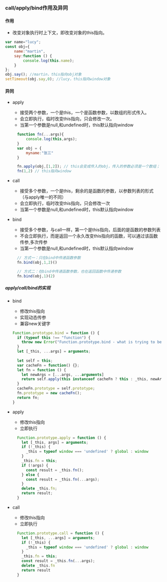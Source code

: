 ### call/apply/bind作用及异同

#### 作用

* 改变对象执行时上下文，即改变对象的this指向。

```js
var name="lucy";
const obj={
    name:"martin",
    say:function () {
        console.log(this.name);
    }
};
obj.say(); //martin，this指向obj对象
setTimeout(obj.say,0); //lucy，this指向window对象
```

#### 异同

* apply
  * 接受两个参数，一个是this，一个是函数参数，以数组的形式传入。
  * 会立即执行，临时改变this指向，只会修改一次。
  * 当第一个参数是null,和undefined时，this默认指向window

  ```js
    function fn(...args){
        console.log(this,args);
    }
    var obj = {
        myname:"张三"
    }

    fn.apply(obj,[1,2]); // this会变成传入的obj，传入的参数必须是一个数组；
    fn(1,2) // this指向window

  ```

* call
  * 接受多个参数，一个是this，剩余的是函数的参数，以参数列表的形式（与apply唯一的不同）
  * 会立即执行，临时改变this指向，只会修改一次
  * 当第一个参数是null,和undefined时，this默认指向window

* bind
  * 接受多个参数，与call一样，第一个是this指向，后面的是函数的参数列表
  * 不会立即执行，而是返回一个永久改变this指向的函数，可以通过该函数传参,多次传参
  * 当第一个参数是null,和undefined时，this默认指向window

  ```js
    // 方式一：只在bind中传递函数参数
    fn.bind(obj,1,2)()

    // 方式二：在bind中传递函数参数，也在返回函数中传递参数
    fn.bind(obj,1)(2)
  ```

##### apply/call/bind的实现

* bind
  * 修改this指向
  * 实现动态传参
  * 兼容new关键字

  ```js
  Function.prototype.bind = function () {
    if (typeof this !== "function") {
      throw new Error("Function.prototype.bind - what is trying to be bound is not callable")
    }
    let [_this, ...args] = arguments;
    
    let self = this;
    var cacheFn = function() {};
    let fn = function () {
      let newArgs = [...args, ...arguments]
      return self.apply(this instanceof cacheFn ? this : _this, newArgs)
    }
    cacheFn.prototype = self.prototype;
    fn.prototype = new cacheFn();
    return fn;
  }
  ```

* apply
  * 修改this指向
  * 立即执行

  ```js
    Function.prototype.apply = function () {
      let [_this, args] = arguments;
      if (!_this) {
        _this = typeof window === 'undefined' ? global : window
      }
      _this.fn = this;
      if (!args) {
        const result = _this.fn();
      } else {
        const result = _this.fn(...args);
      }
      delete _this.fn;
      return result;
    }
  ```

* call
  * 修改this指向
  * 立即执行

  ```js
    Function.prototype.call = function () {
      let [_this, ...args] = arguments;
      if (!_this) {
        _this = typeof window === 'undefined' ? global : window
      }
      _this.fn = this;
      const result = _this.fn(...args);
      delete _this.fn
      return result
    }
  ```
